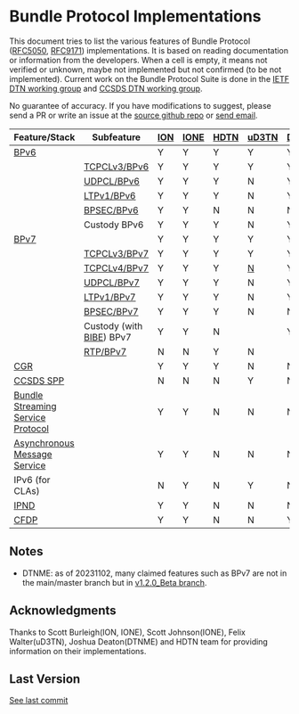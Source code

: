 # Bundle Protocol Implementations

This document tries to list the various features of Bundle Protocol ([RFC5050](https://www.rfc-editor.org/rfc/rfc5050.txt), [RFC9171](https://www.rfc-editor.org/rfc/rfc9171.txt)) implementations. It is based on reading documentation or information from the developers. When a cell is empty, it means not verified or unknown, maybe not implemented but not confirmed (to be not implemented). Current work on the Bundle Protocol Suite is done in the [IETF DTN working group](https://datatracker.ietf.org/wg/dtn/documents/) and [CCSDS DTN working group](https://cwe.ccsds.org/sis/default.aspx#_SIS-DTN).

No guarantee of accuracy. If you have modifications to suggest, please send a PR or write an issue at the [source github repo](https://github.com/ipnsig-pwg/ipnsig-pwg.github.io) or [send email](mailto:marc.blanchet@viagenie.ca).

| Feature/Stack | Subfeature | [ION](https://sourceforge.net/projects/ion-dtn/) | [IONE](https://sourceforge.net/projects/ione/) | [HDTN](https://github.com/nasa/HDTN/wiki/HDTN-Implementation-Features) | [uD3TN](https://gitlab.com/d3tn/ud3tn) | [DTNME](https://github.com/nasa/DTNME) | [BPLib/CFS](https://github.com/nasa/bplib) |
| --- | --- | --- | --- | --- | --- | --- | --- |
| [BPv6](https://www.rfc-editor.org/rfc/rfc5050) | | Y | Y | Y | Y | Y | Y |
|  | [TCPCLv3/BPv6](https://www.rfc-editor.org/rfc/rfc7242) | Y | Y | Y | Y | Y | |
|  | [UDPCL/BPv6](https://www.rfc-editor.org/rfc/rfc7122) | Y | Y | Y | N | Y |  |
|  | [LTPv1/BPv6](https://www.rfc-editor.org/rfc/rfc5326) | Y | Y | Y | N | Y |  |
|  | [BPSEC/BPv6](https://www.rfc-editor.org/rfc/rfc6257) | Y | Y | N | N | N |  |
|  | Custody BPv6 | Y | Y | Y | N | Y |  |
| [BPv7](https://www.rfc-editor.org/rfc/rfc9171) | | Y | Y | Y | Y | Y | Y |
|  | [TCPCLv3/BPv7](https://www.rfc-editor.org/rfc/rfc7242) | Y | Y | Y | Y | Y |  |
|  | [TCPCLv4/BPv7](https://www.rfc-editor.org/rfc/rfc9174) | Y | Y | Y | [N](https://gitlab.com/d3tn/ud3tn/-/issues/40) | Y |  |
|  | [UDPCL/BPv7](https://datatracker.ietf.org/doc/draft-sipos-dtn-udpcl/) | Y | Y | Y | N | Y |  |
|  | [LTPv1/BPv7](https://www.rfc-editor.org/rfc/rfc5326) | Y | Y | Y | N | Y |  |
|  | [BPSEC/BPv7](https://www.rfc-editor.org/rfc/rfc9172) | Y | Y | Y | N | N |  |
| | Custody (with [BIBE](https://datatracker.ietf.org/doc/draft-ietf-dtn-bibect/)) BPv7 | Y | Y | N |  | Y |  |
| | [RTP/BPv7](https://www.google.com/url?sa=t&rct=j&q=&esrc=s&source=web&cd=&ved=2ahUKEwjrn92gvJaCAxXxFFkFHXY5A1QQFnoECAwQAQ&url=https%3A%2F%2Fcwe.ccsds.org%2Fsis%2Fdocs%2FSIS-MIA%2FDraft%2520Documents%2FRTP%2520over%2520DTN%2520for%2520Video%2F766x3r0_JPM_RID_Answer_TEMP.doc&usg=AOvVaw3YVH8gKoTvgPLxiUC7PgPq&opi=89978449) | N | N | Y | N |  |  |
| [CGR](https://datatracker.ietf.org/doc/html/draft-burleigh-dtnrg-cgr) | | Y | Y | Y | N | N |  |
| [CCSDS SPP](https://public.ccsds.org/Pubs/133x0b2e1.pdf) | | N | N | N | Y |N |  |
| [Bundle Streaming Service Protocol](https://public.ccsds.org/Pubs/730x2g1.pdf) | | Y | Y | N | N | N |  |
| [Asynchronous Message Service](https://public.ccsds.org/Pubs/735x1b1.pdf) | | Y | Y | N | N | N |  |
| IPv6 (for CLAs) | | N | Y | N | Y | N |  |
| [IPND](https://datatracker.ietf.org/doc/draft-johnson-dtn-ipnd/) | | Y | Y | N | N | N |  |
| [CFDP](https://public.ccsds.org/Pubs/727x0b5.pdf) | | Y | Y | N | N | Y |  |

## Notes
- DTNME: as of 20231102, many claimed features such as BPv7 are not in the main/master branch but in [v1.2.0_Beta branch](https://github.com/nasa/DTNME/tree/v1.2.0_Beta).

## Acknowledgments
Thanks to Scott Burleigh(ION, IONE), Scott Johnson(IONE), Felix Walter(uD3TN), Joshua Deaton(DTNME) and HDTN team for providing information on their implementations.

## Last Version
[See last commit](https://github.com/ipnsig-pwg/ipnsig-pwg.github.io/commits/main)
